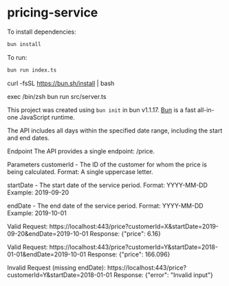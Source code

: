 # pricing-service

To install dependencies:

```bash
bun install
```

To run:

```bash
bun run index.ts
```

curl -fsSL https://bun.sh/install | bash

exec /bin/zsh
bun run src/server.ts

This project was created using `bun init` in bun v1.1.17. [Bun](https://bun.sh) is a fast all-in-one JavaScript runtime.

The API includes all days within the specified date range, including the start and end dates.

Endpoint
The API provides a single endpoint: /price.

Parameters
customerId - The ID of the customer for whom the price is being calculated.
Format: A single uppercase letter.

startDate - The start date of the service period.
Format: YYYY-MM-DD
Example: 2019-09-20

endDate - The end date of the service period.
Format: YYYY-MM-DD
Example: 2019-10-01

Valid Request:
https://localhost:443/price?customerId=X&startDate=2019-09-20&endDate=2019-10-01
Response: {"price": 6.16}

Valid Request:
https://localhost:443/price?customerId=Y&startDate=2018-01-01&endDate=2019-10-01
Response: {"price": 166.096}

Invalid Request (missing endDate):
https://localhost:443/price?customerId=Y&startDate=2018-01-01
Response: {"error": "Invalid input"}
